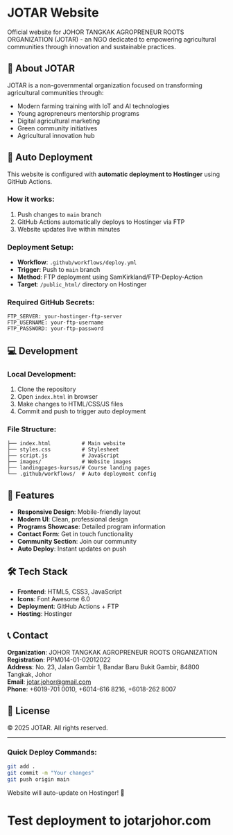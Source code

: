 # JOTAR Website

Official website for JOHOR TANGKAK AGROPRENEUR ROOTS ORGANIZATION (JOTAR) - an NGO dedicated to empowering agricultural communities through innovation and sustainable practices.

## 🌱 About JOTAR

JOTAR is a non-governmental organization focused on transforming agricultural communities through:
- Modern farming training with IoT and AI technologies
- Young agropreneurs mentorship programs
- Digital agricultural marketing
- Green community initiatives
- Agricultural innovation hub

## 🚀 Auto Deployment

This website is configured with **automatic deployment to Hostinger** using GitHub Actions.

### How it works:
1. Push changes to `main` branch
2. GitHub Actions automatically deploys to Hostinger via FTP
3. Website updates live within minutes

### Deployment Setup:
- **Workflow**: `.github/workflows/deploy.yml`
- **Trigger**: Push to `main` branch
- **Method**: FTP deployment using SamKirkland/FTP-Deploy-Action
- **Target**: `/public_html/` directory on Hostinger

### Required GitHub Secrets:
```
FTP_SERVER: your-hostinger-ftp-server
FTP_USERNAME: your-ftp-username
FTP_PASSWORD: your-ftp-password
```

## 💻 Development

### Local Development:
1. Clone the repository
2. Open `index.html` in browser
3. Make changes to HTML/CSS/JS files
4. Commit and push to trigger auto deployment

### File Structure:
```
├── index.html          # Main website
├── styles.css          # Stylesheet
├── script.js           # JavaScript
├── images/             # Website images
├── landingpages-kursus/# Course landing pages
└── .github/workflows/  # Auto deployment config
```

## 📱 Features

- **Responsive Design**: Mobile-friendly layout
- **Modern UI**: Clean, professional design
- **Programs Showcase**: Detailed program information
- **Contact Form**: Get in touch functionality
- **Community Section**: Join our community
- **Auto Deploy**: Instant updates on push

## 🛠 Tech Stack

- **Frontend**: HTML5, CSS3, JavaScript
- **Icons**: Font Awesome 6.0
- **Deployment**: GitHub Actions + FTP
- **Hosting**: Hostinger

## 📞 Contact

**Organization**: JOHOR TANGKAK AGROPRENEUR ROOTS ORGANIZATION  
**Registration**: PPM014-01-02012022  
**Address**: No. 23, Jalan Gambir 1, Bandar Baru Bukit Gambir, 84800 Tangkak, Johor  
**Email**: jotar.johor@gmail.com  
**Phone**: +6019-701 0010, +6014-616 8216, +6018-262 8007

## 📄 License

© 2025 JOTAR. All rights reserved.

---

### Quick Deploy Commands:
```bash
git add .
git commit -m "Your changes"
git push origin main
```
Website will auto-update on Hostinger! 🚀
# Test deployment to jotarjohor.com
